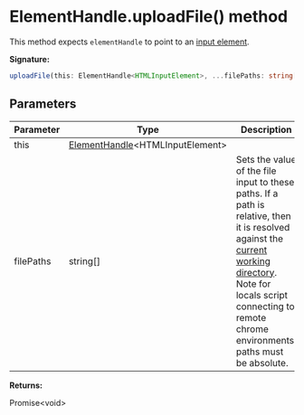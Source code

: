 # ElementHandle.uploadFile() method

This method expects `elementHandle` to point to an [input element](https://developer.mozilla.org/en-US/docs/Web/HTML/Element/input).

**Signature:**

```typescript
uploadFile(this: ElementHandle<HTMLInputElement>, ...filePaths: string[]): Promise<void>;
```

## Parameters

| Parameter | Type                                                                  | Description                                                                                                                                                                                                                                                                            |
| --------- | --------------------------------------------------------------------- | -------------------------------------------------------------------------------------------------------------------------------------------------------------------------------------------------------------------------------------------------------------------------------------- |
| this      | [ElementHandle](./puppeteer.elementhandle.md)&lt;HTMLInputElement&gt; |                                                                                                                                                                                                                                                                                        |
| filePaths | string\[\]                                                            | Sets the value of the file input to these paths. If a path is relative, then it is resolved against the [current working directory](https://nodejs.org/api/process.html#process_process_cwd). Note for locals script connecting to remote chrome environments, paths must be absolute. |

**Returns:**

Promise&lt;void&gt;
